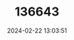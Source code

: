 ---
title: "136643"
category: "Moschus anhuiensis"
draft: false
date: 2024-02-22 13:03:51
languages:
  English: ["Anhui Musk Deer"]
---